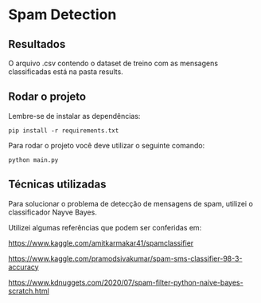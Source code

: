 # Spam Detection

## Resultados

O arquivo .csv contendo o dataset de treino com as mensagens classificadas está na pasta results.

## Rodar o projeto

Lembre-se de instalar as dependências:

```
pip install -r requirements.txt
```

Para rodar o projeto você deve utilizar o seguinte comando:

```
python main.py
```

## Técnicas utilizadas

Para solucionar o problema de detecção de mensagens de spam, utilizei o classificador Nayve Bayes.

Utilizei algumas referências que podem ser conferidas em:

https://www.kaggle.com/amitkarmakar41/spamclassifier

https://www.kaggle.com/pramodsivakumar/spam-sms-classifier-98-3-accuracy

https://www.kdnuggets.com/2020/07/spam-filter-python-naive-bayes-scratch.html
